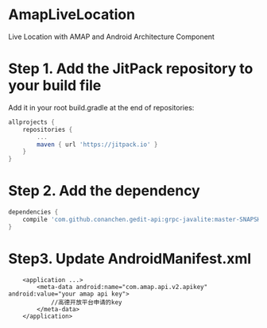 # AmapLiveLocation
Live Location with AMAP and Android Architecture Component 

# Step 1. Add the JitPack repository to your build file
Add it in your root build.gradle at the end of repositories:
```gradle
allprojects {
    repositories {
        ...
        maven { url 'https://jitpack.io' }
    }
}
```

# Step 2. Add the dependency

```gradle
dependencies {
    compile 'com.github.conanchen.gedit-api:grpc-javalite:master-SNAPSHOT'
}
```

# Step3. Update AndroidManifest.xml
```
    <application ...>
        <meta-data android:name="com.amap.api.v2.apikey" android:value="your amap api key">
            //高德开放平台申请的key
        </meta-data>
    </application>
```
